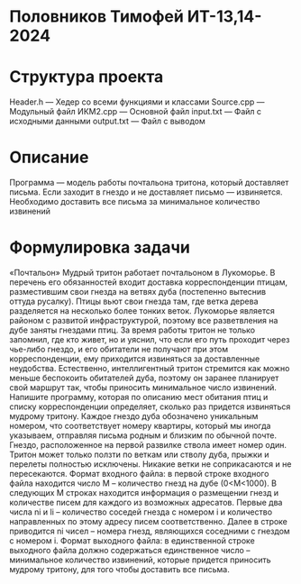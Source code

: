 # Половников Тимофей ИТ-13,14-2024

# Структура проекта
Header.h — Хедер со всеми функциями и классами
Source.cpp — Модульный файл
ИКМ2.cpp — Основной файл
input.txt — Файл с исходными данными
output.txt — Файл с выводом

# Описание
Программа — модель работы почтальона тритона, который доставляет письма. Если заходит в гнездо и не доставляет письмо — извиняется. Необходимо доставить все письма за минимальное количество извинений

# Формулировка задачи
«Почтальон» Мудрый тритон работает почтальоном в Лукоморье. В перечень
его обязанностей входит доставка корреспонденции птицам, разместившим
свои гнезда на ветвях дуба (постепенно вытеснив оттуда русалку). Птицы
вьют свои гнезда там, где ветка дерева разделяется на несколько более тонких
веток. Лукоморье является районом с развитой инфраструктурой, поэтому все
разветвления на дубе заняты гнездами птиц. За время работы тритон не
только запомнил, где кто живет, но и уяснил, что если его путь проходит через
чье-либо гнездо, и его обитатели не получают при этом корреспонденции, ему
приходится извиняться за доставленные неудобства. Естественно,
интеллигентный тритон стремится как можно меньше беспокоить
обитателей дуба, поэтому он заранее планирует свой маршрут так, чтобы
приносить минимальное число извинений.
Напишите программу, которая по описанию мест обитания птиц и списку
корреспонденции определяет, сколько раз придется извиняться мудрому
тритону.
Каждое гнездо дуба обозначено уникальным номером, что соответствует
номеру квартиры, который мы иногда указываем, отправляя письма родным
и близким по обычной почте. Гнездо, расположенное на первой развилке
ствола имеет номер один. Тритон может только ползти по веткам или стволу
дуба, прыжки и перелеты полностью исключены. Никакие ветки не
соприкасаются и не пересекаются.
Формат входного файла: в первой строке входного файла находится число M –
количество гнезд на дубе (0<M<1000). В следующих M строках находится
информация о размещении гнезд и количестве писем для каждого из
возможных адресатов. Первые два числа ni и li – количество соседей гнезда с
номером i и количество направленных по этому адресу писем соответственно.
Далее в строке приводится ni чисел – номера гнезд, являющихся соседними с
гнездом c номером i.
Формат выходного файла: в единственной строке выходного файла должно
содержаться единственное число – минимальное количество извинений,
которые придется приносить мудрому тритону, для того чтобы доставить все
письма.
